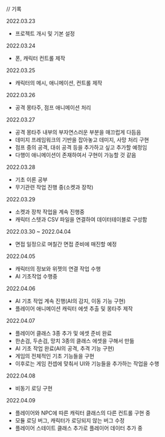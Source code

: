 // 기록

2022.03.23
- 프로젝트 개시 및 기본 설정

2022.03.24
- 폰, 캐릭터 컨트롤 제작

2022.03.25
- 캐릭터의 메시, 애니메이션, 컨트롤 제작

2022.03.26
- 공격 몽타주, 점프 애니메이션 처리

2022.03.27
- 공격 몽타주 내부의 부자연스러운 부분을 매끄럽게 다듬음
- 데미지 프레임워크의 기반을 잡아놓고 데미지, 사망 처리 구현
- 점프 중의 공격, 대쉬 공격 등을 추가하고 싶고 추가할 예정임
- 다행이 애니메이션이 존재하여서 구현이 가능할 것 같음

2022.03.28
- 기초 이론 공부
- 무기관련 작업 진행 중(소켓과 장착)

2022.03.29
- 소켓과 장착 작업을 계속 진행중
- 캐릭터 스텟과 CSV 파일을 연결하여 데이터테이블로 구성함

2022.03.30 ~ 2022.04.04
- 면접 일정으로 며칠간 면접 준비에 매진할 예정

2022.04.05
- 캐릭터의 정보와 위젯의 연결 작업 수행
- AI 기초작업 수행중

2022.04.06
- AI 기초 작업 계속 진행(AI의 감지, 이동 기능 구현)
- 플레이어 애니메이션 캐릭터 에셋 추출 및 몽타주 제작

2022.04.07
- 플레이어 클래스 3종 추가 및 에셋 준비 완료
- 한손검, 두손검, 망치 3종의 클래스 에셋을 구해서 만듦
- AI 기초 작업 완료(AI의 공격, 추격 기능 구현)
- 게임의 전체적인 기초 기능들을 구현
- 이후로는 게임 컨셉에 맞춰서 UI와 기능들을 추가하는 작업을 수행

2022.04.08
- 비동기 로딩 구현

2022.04.09
- 플레이어와 NPC에 따른 캐릭터 클래스의 다른 컨트롤 구현 중
- 모듈 로딩 버그, 캐릭터가 로딩되지 않는 버그 수정
- 플레이어 스테이트 클래스 추가로 플레이어 데이터 추가 중
